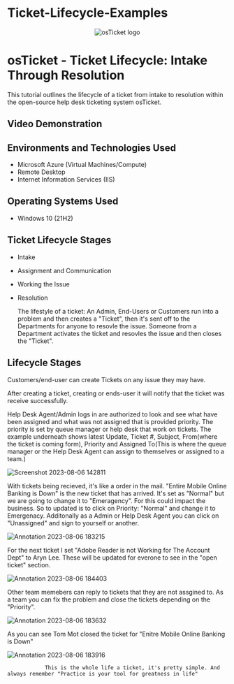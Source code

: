 # Ticket-Lifecycle-Examples

<p align="center">
<img src="https://i.imgur.com/Clzj7Xs.png" alt="osTicket logo"/>
</p>

<h1>osTicket - Ticket Lifecycle: Intake Through Resolution</h1>
This tutorial outlines the lifecycle of a ticket from intake to resolution within the open-source help desk ticketing system osTicket.<br />


<h2>Video Demonstration</h2>



<h2>Environments and Technologies Used</h2>

- Microsoft Azure (Virtual Machines/Compute)
- Remote Desktop
- Internet Information Services (IIS)

<h2>Operating Systems Used </h2>

- Windows 10</b> (21H2)

<h2>Ticket Lifecycle Stages</h2>

- Intake
- Assignment and Communication
- Working the Issue
- Resolution

  The lifestyle of a ticket: An Admin, End-Users or Customers run into a problem and then creates a "Ticket", then it's sent off to the Departments for anyone to resovle the issue. Someone from a Department activates the ticket and resovles the issue and then closes the "Ticket".

<h2>Lifecycle Stages</h2>

Customers/end-user can create Tickets on any issue they may have.

After creating a ticket, creating or ends-user it will notify that the ticket was receive successfully.

Help Desk Agent/Admin logs in are authorized to look and see what have been assigned and what was not assigned that is provided priority. The priority is set by queue manager or help desk that work on tickets. The example underneath shows latest Update, Ticket #, Subject, From(where the ticket is coming form), Priority and Assigned To(This is where the queue manager or the Help Desk Agent can assign to themselves or assigned to a team.)

![Screenshot 2023-08-06 142811](https://github.com/Leibwatcher/Ticket-Lifecycle-Examples/assets/137578446/cf118498-c7fe-446c-bd90-75ba7992e436)

With tickets being recieved, it's like a order in the mail. "Entire Mobile Online Banking is Down" is the new ticket that has arrived. It's set as "Normal" but we are going to change it to "Emeragency". For this could impact the business. So to updated is to click on Priority: "Normal" and change it to Emergenacy. Additonally as a Admin or Help Desk Agent you can click on "Unassigned" and sign to yourself or another. 

![Annotation 2023-08-06 183215](https://github.com/Leibwatcher/Ticket-Lifecycle-Examples/assets/137578446/c9fe9553-04a6-41d8-921a-e5b128d7534c)

For the next ticket I set "Adobe Reader is not Working for The Account Dept" to Aryn Lee. These will be updated for everone to see in the "open ticket" section.

![Annotation 2023-08-06 184403](https://github.com/Leibwatcher/Ticket-Lifecycle-Examples/assets/137578446/8976c9c7-2570-48bc-a492-3cc48852b80a)


Other team memebers can reply to tickets that they are not assgined to. As a team you can fix the problem and close the tickets depending on the "Priority".

![Annotation 2023-08-06 183632](https://github.com/Leibwatcher/Ticket-Lifecycle-Examples/assets/137578446/42ea0407-285e-4937-b234-79d275543abf)


As you can see Tom Mot closed the ticket for "Enitre Mobile Online Banking is Down" 

![Annotation 2023-08-06 183916](https://github.com/Leibwatcher/Ticket-Lifecycle-Examples/assets/137578446/3e948bdb-3441-4232-9d87-020e9d1815f5)

                This is the whole life a ticket, it's pretty simple. And always remember "Practice is your tool for greatness in life"
<br />
